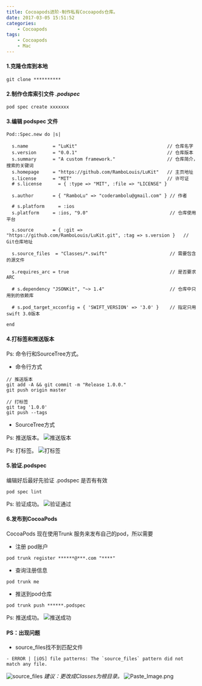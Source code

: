 ```yaml
---
title: Cocoapods进阶-制作私有Cocoapods仓库。
date: 2017-03-05 15:51:52
categories:
    - Cocoapods
tags: 
    - Cocoapods
    - Mac
---
```

#### 1.克隆仓库到本地

```
git clone **********
```

#### 2.制作仓库索引文件 *.podspec*

```
pod spec create xxxxxxx
```

#### 3.编辑 podspec 文件

```
Pod::Spec.new do |s|

  s.name         = "LuKit"                                 // 仓库名字
  s.version      = "0.0.1"                                 // 仓库版本
  s.summary      = "A custom framework."                   // 仓库简介，搜索的关键词
  s.homepage     = "https://github.com/RamboLouis/LuKit"   // 主页地址
  s.license      = "MIT"                                   // 许可证
  # s.license      = { :type => "MIT", :file => "LICENSE" }

  s.author       = { "RamboLu" => "coderambolu@gmail.com" } // 作者

  # s.platform     = :ios
  s.platform     = :ios, "9.0"                              // 仓库使用平台

  s.source       = { :git => "https://github.com/RamboLouis/LuKit.git", :tag => s.version }   // Git仓库地址
  
  s.source_files  = "Classes/*.swift"                       // 需要包含的源文件

  s.requires_arc = true                                     // 是否要求ARC

  # s.dependency "JSONKit", "~> 1.4"                        // 仓库中只用到的依赖库

  # s.pod_target_xcconfig = { 'SWIFT_VERSION' => '3.0' }    // 指定只用swift 3.0版本

end
```

#### 4.打标签和推送版本
Ps: 命令行和SourceTree方式。

* 命令行方式

```
// 推送版本
git add -A && git commit -m "Release 1.0.0."
git push origin master

// 打标签
git tag '1.0.0'
git push --tags
```

* SourceTree方式

Ps: 推送版本。
![推送版本](http://upload-images.jianshu.io/upload_images/1666327-ead36b6f40d446e5.png?imageMogr2/auto-orient/strip%7CimageView2/2/w/1240)

Ps: 打标签。
![打标签](http://upload-images.jianshu.io/upload_images/1666327-515227195d9b6474.png?imageMogr2/auto-orient/strip%7CimageView2/2/w/1240)

#### 5.验证.podspec
编辑好后最好先验证 .podspec 是否有有效

```
pod spec lint
```
Ps: 验证成功。
![验证通过](http://upload-images.jianshu.io/upload_images/1666327-11e504caa64c8969.png?imageMogr2/auto-orient/strip%7CimageView2/2/w/1240)

#### 6.发布到CocoaPods
CocoaPods 现在使用Trunk 服务来发布自己的pod，所以需要
* 注册 pod账户

```
pod trunk register ******@***.com "****" 
```
* 查询注册信息

```
pod trunk me
```

* 推送到pod仓库

```
pod trunk push ******.podspec
```

Ps: 推送成功。
![推送成功](http://upload-images.jianshu.io/upload_images/1666327-0e8724c433605212.png?imageMogr2/auto-orient/strip%7CimageView2/2/w/1240)

#### PS：出现问题
*  source_files找不到匹配文件

```
- ERROR | [iOS] file patterns: The `source_files` pattern did not match any file.
```

![source_files](http://upload-images.jianshu.io/upload_images/1666327-2c4d091300d8741b.png?imageMogr2/auto-orient/strip%7CimageView2/2/w/1240)
*建议：更改成Classes为根目录。*
![Paste_Image.png](http://upload-images.jianshu.io/upload_images/1666327-34e0a400917c5f3c.png?imageMogr2/auto-orient/strip%7CimageView2/2/w/1240)


